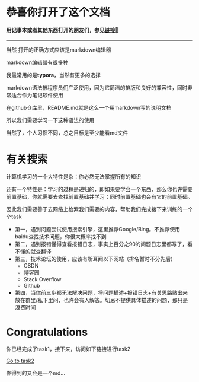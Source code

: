# 恭喜你打开了这个文档

#### **用记事本或者其他东西打开的朋友们，参见[链接🔗](https://blog.csdn.net/davidhzq/article/details/100815332)**

****

当然 打开的正确方式应该是markdown编辑器

markdown编辑器有很多种

我最常用的是**typora**，当然有更多的选择

markdown语法被程序员们广泛使用，因为它简洁的排版和良好的兼容性，同时非常适合作为笔记软件使用

在github仓库里，README.md就是这么一个用markdown写的说明文档

所以我们需要学习一下这种语法的使用

当然了，个人习惯不同，总之目标是至少能看md文件

# 有关搜索

计算机学习的一个大特性是杂：你必然无法掌握所有的知识

还有一个特性是：学习的过程是递归的，即如果要学会一个东西，那么你也许需要前置基础，你就需要去查找前置基础并学习；同时前置基础也会有它的前置基础。

因此我们需要善于去网络上检索我们需要的内容，帮助我们完成接下来训练的一个个task

- 第一，遇到问题尝试使用搜索引擎，这里推荐Google/Bing。不推荐使用baidu查找技术问题，你很大概率找不到
- 第二，遇到报错懂得查看报错日志，事实上百分之90的问题日志里都写了，看不懂的就查翻译
- 第三，技术论坛的使用，应该有所耳闻以下网站（排名暂时不分先后）
  - CSDN
  - 博客园
  - Stack Overflow
  - Github
- 第四，当你前三步都无法解决问题，将问题描述+报错日志+有关思路贴出来放在群里/私下里问，也许会有人解答。切忌不提供具体描述的问题，那只是浪费时间

# Congratulations

你已经完成了task1，接下来，访问如下链接进行task2

[Go to task2](http://serve.lincoxi.top/CS/task2.md)

你得到的又会是一个md...

